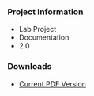 ### Project Information
* Lab Project
* Documentation
* 2.0

### Downloads
* [Current PDF Version]("/www-pdf-archive/File:OWASP_Code_Review_Guide_v2.pdf")
